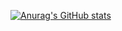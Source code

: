 [![Anurag's GitHub stats](https://github-readme-stats.vercel.app/api?username=purple-prince&hide=prs,contribs&show_icons=true&theme=midnight_purple)](https://github.com/anuraghazra/github-readme-stats)
